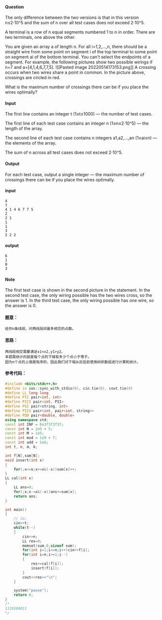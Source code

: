 #### Question
The only difference between the two versions is that in this version n≤2⋅10^5 and the sum of n over all test cases does not exceed 2⋅10^5.

A terminal is a row of n equal segments numbered 1 to n in order. There are two terminals, one above the other.

You are given an array a of length n. For all i=1,2,…,n, there should be a straight wire from some point on segment i of the top terminal to some point on segment ai of the bottom terminal. You can't select the endpoints of a segment. For example, the following pictures show two possible wirings if n=7 and a=[4,1,4,6,7,7,5].
![[Pasted image 20220514173153.png]]
A crossing occurs when two wires share a point in common. In the picture above, crossings are circled in red.

What is the maximum number of crossings there can be if you place the wires optimally?

#### Input
The first line contains an integer t (1≤t≤1000) — the number of test cases.

The first line of each test case contains an integer n (1≤n≤2⋅10^5) — the length of the array.

The second line of each test case contains n integers a1,a2,…,an (1≤ai≤n) — the elements of the array.

The sum of n across all test cases does not exceed 2⋅10^5.

#### Output
For each test case, output a single integer — the maximum number of crossings there can be if you place the wires optimally.

#### input
```in
4
7
4 1 4 6 7 7 5
2
2 1
1
1
3
2 2 2
```
#### output
```out
6
1
0
3
```
#### Note
The first test case is shown in the second picture in the statement.
In the second test case, the only wiring possible has the two wires cross, so the answer is 1.
In the third test case, the only wiring possible has one wire, so the answer is 0.

#### 题意：
```in
给你n条线段，问两线段间最多相交的点数。
```
#### 思路：
```in
两线段相交需要满足x1<x2,y1>y2。
本题需统计的就是每个点的下端有多少个点小于等于。
因为n个点的上端是有序的，因此我们对下端从后往前使用树状数组进行计算和统计。
```
#### 参考代码：

```c++
#include <bits/stdc++.h>
#define io ios::sync_with_stdio(0), cin.tie(0), cout.tie(0)
#define LL long long
#define PII pair<int, int>
#define PIII pair<int, PII>
#define PSI pair<string, int>
#define PIIS pair<int, pair<int, string>>
#define PDD pair<double, double>
using namespace std;
const int INF = 0x3f3f3f3f;
const int N = 2e5 + 5;
const int M = 1e5;
const int mod = 1e9 + 7;
const int add = 1e6;
int t, n, m, k;

int f[N],sum[N];
void insert(int x)
{
	for(;x<=n;x+=x&(-x))sum[x]++;
}
LL cal(int x)
{
	LL ans=0;
	for(;x;x-=x&(-x))ans+=sum[x];
	return ans;
}

int main()
{
	// io;
	cin>>t;
	while(t--)
	{
		cin>>n;
		LL res=0;
		memset(sum,0,sizeof sum);
		for(int i=1;i<=n;i++)cin>>f[i];
		for(int i=n;i>=1;i--)
		{
			res+=cal(f[i]);
			insert(f[i]);
		}
		cout<<res<<"\n";
	}	

	system("pause");
	return 0;
}
/*
1110100011
*/

```